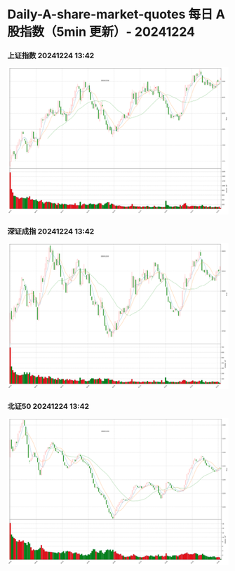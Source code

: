 
# Daily-A-share-market-quotes 每日 A 股指数（5min 更新）- 20241224

### 上证指数 20241224 13:42
![](./fig/2024/12/20241224-sh000001.png)

### 深证成指 20241224 13:42
![](./fig/2024/12/20241224-sz399001.png)

### 北证50 20241224 13:42
![](./fig/2024/12/20241224-bj899050.png)
